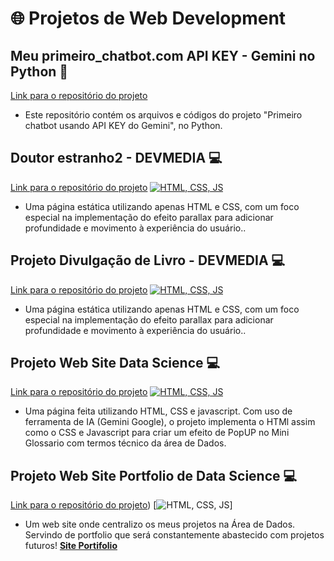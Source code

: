 # 🌐 Projetos de Web Development

## Meu primeiro_chatbot.com API KEY - Gemini no Python 💬
[Link para o repositório do projeto](https://github.com/enps2015/Meu_primeiro_chatbot_com_API_key_Gemini_no_Python)
* Este repositório contém os arquivos e códigos do projeto "Primeiro chatbot usando API KEY do Gemini", no Python.

## Doutor estranho2 - DEVMEDIA 💻
[Link para o repositório do projeto](https://github.com/enps2015/doutorEstranho2)  [![HTML, CSS, JS](https://img.shields.io/badge/HTML,%20CSS,%20JS-000000?style=for-the-badge&logo=HTML5&logoColor=E34F26)](https://enps2015.github.io/doutorEstranho2/)
* Uma página estática utilizando apenas HTML e CSS, com um foco especial na implementação do efeito parallax para adicionar profundidade e movimento à experiência do usuário..

## Projeto Divulgação de Livro - DEVMEDIA 💻
[Link para o repositório do projeto](https://github.com/enps2015/projeto-divulgacao-de-livro)  [![HTML, CSS, JS](https://img.shields.io/badge/HTML,%20CSS,%20JS-000000?style=for-the-badge&logo=HTML5&logoColor=E34F26)](https://enps2015.github.io/projeto-divulgacao-de-livro/)
* Uma página estática utilizando apenas HTML e CSS, com um foco especial na implementação do efeito parallax para adicionar profundidade e movimento à experiência do usuário..

## Projeto Web Site Data Science 💻
[Link para o repositório do projeto](https://github.com/enps2015/webSiteDataScience)  [![HTML, CSS, JS](https://img.shields.io/badge/HTML,%20CSS,%20JS-000000?style=for-the-badge&logo=HTML5&logoColor=E34F26)](https://enps2015.github.io/projeto-divulgacao-de-livro/)
* Uma página  feita utilizando HTML, CSS e javascript. Com uso de ferramenta de IA (Gemini Google), o projeto implementa o HTMl assim como o CSS e Javascript para criar um efeito de PopUP no Mini Glossario com termos técnico da área de Dados. 

## Projeto Web Site Portfolio de Data Science 💻
[Link para o repositório do projeto](https://github.com/enps2015/padawan-data-portfolio))  [![HTML, CSS, JS](https://img.shields.io/badge/HTML,%20CSS,%20JS-000000?style=for-the-badge&logo=HTML5&logoColor=E34F26)]
* Um web site onde centralizo os meus projetos na Área de Dados. Servindo de portfolio que será constantemente abastecido com projetos futuros! **[Site Portifolio](https://enps2015.github.io/padawan-data-portfolio/)**
